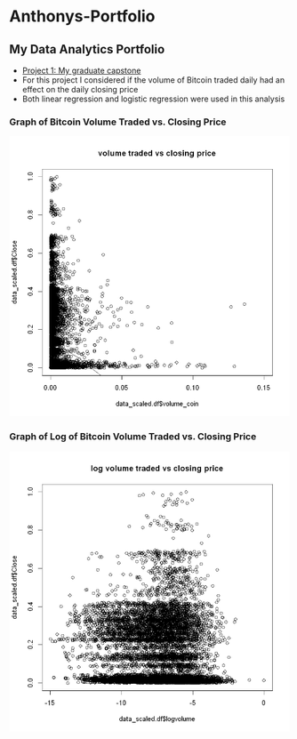 # Anthonys-Portfolio
## My Data Analytics Portfolio  
* [Project 1: My graduate capstone](https://github.com/amarcolongo/Capstone/tree/main)
* For this project I considered if the volume of Bitcoin traded daily had an effect on the daily closing price
* Both linear regression and logistic regression were used in this analysis  

### Graph of Bitcoin Volume Traded vs. Closing Price  

![](https://github.com/amarcolongo/Anthonys-Portfolio/blob/main/images/volume%20traded%20vs%20closing%20price.png)

### Graph of Log of Bitcoin Volume Traded vs. Closing Price

![](https://github.com/amarcolongo/Anthonys-Portfolio/blob/main/images/log%20volume%20traded%20vs%20closing%20price.png)
